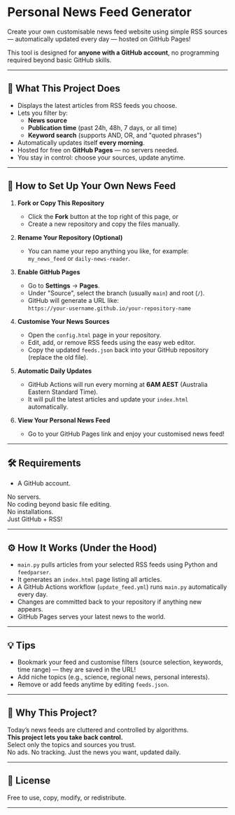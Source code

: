 # Personal News Feed Generator

Create your own customisable news feed website using simple RSS sources — automatically updated every day — hosted on GitHub Pages!

This tool is designed for **anyone with a GitHub account**, no programming required beyond basic GitHub skills.

---

## 📌 What This Project Does

- Displays the latest articles from RSS feeds you choose.
- Lets you filter by:
  - **News source**
  - **Publication time** (past 24h, 48h, 7 days, or all time)
  - **Keyword search** (supports AND, OR, and "quoted phrases")
- Automatically updates itself **every morning**.
- Hosted for free on **GitHub Pages** — no servers needed.
- You stay in control: choose your sources, update anytime.

---

## 🚀 How to Set Up Your Own News Feed

1. **Fork or Copy This Repository**

   - Click the **Fork** button at the top right of this page, or
   - Create a new repository and copy the files manually.

2. **Rename Your Repository (Optional)**

   - You can name your repo anything you like, for example:  
     `my_news_feed` or `daily-news-reader`.

3. **Enable GitHub Pages**

   - Go to **Settings** → **Pages**.
   - Under \"Source\", select the branch (usually `main`) and root (`/`).
   - GitHub will generate a URL like:  
     `https://your-username.github.io/your-repository-name`

4. **Customise Your News Sources**

   - Open the `config.html` page in your repository.
   - Edit, add, or remove RSS feeds using the easy web editor.
   - Copy the updated `feeds.json` back into your GitHub repository (replace the old file).

5. **Automatic Daily Updates**

   - GitHub Actions will run every morning at **6AM AEST** (Australia Eastern Standard Time).
   - It will pull the latest articles and update your `index.html` automatically.

6. **View Your Personal News Feed**

   - Go to your GitHub Pages link and enjoy your customised news feed!

---

## 🛠 Requirements

- A GitHub account.

No servers.  
No coding beyond basic file editing.  
No installations.  
Just GitHub + RSS!

---

## ⚙️ How It Works (Under the Hood)

- `main.py` pulls articles from your selected RSS feeds using Python and `feedparser`.
- It generates an `index.html` page listing all articles.
- A GitHub Actions workflow (`update_feed.yml`) runs `main.py` automatically every day.
- Changes are committed back to your repository if anything new appears.
- GitHub Pages serves your latest news to the world.

---

## 💡 Tips

- Bookmark your feed and customise filters (source selection, keywords, time range) — they are saved in the URL!
- Add niche topics (e.g., science, regional news, personal interests).
- Remove or add feeds anytime by editing `feeds.json`.

---

## 🤔 Why This Project?

Today’s news feeds are cluttered and controlled by algorithms.  
**This project lets you take back control.**  
Select only the topics and sources you trust.  
No ads. No tracking. Just the news you want, updated daily.

---

## 📝 License

Free to use, copy, modify, or redistribute.

---
